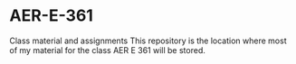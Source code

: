 # AER-E-361
Class material and assignments
This repository is the location where most of my material for the class AER E 361 will be stored.
